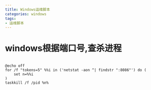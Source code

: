 ```yaml
---
title: Windows运维脚本
categories: windows
tags:
- 运维脚本
---
```



# windows根据端口号,查杀进程

```

@echo off
for /f "tokens=5" %%i in ('netstat -aon ^| findstr ":8086"') do (
    set n=%%i
)
taskkill /f /pid %n%
```


